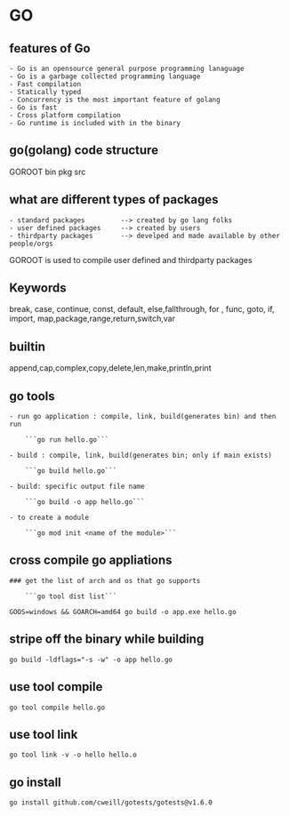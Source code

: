 # GO

## features of Go

    - Go is an opensource general purpose programming lanaguage
    - Go is a garbage collected programming language
    - Fast compilation
    - Statically typed
    - Concurrency is the most important feature of golang
    - Go is fast
    - Cross platform compilation
    - Go runtime is included with in the binary

## go(golang) code structure
 GOROOT
    bin
    pkg
    src

## what are different types of packages

    - standard packages         --> created by go lang folks
    - user defined packages     --> created by users
    - thirdparty packages       --> develped and made available by other people/orgs

GOROOT is used to compile user defined and thirdparty packages

## Keywords


break, case, continue, const, default, else,fallthrough, for , func, goto, if, import, map,package,range,return,switch,var 

## builtin

append,cap,complex,copy,delete,len,make,println,print


## go tools

    - run go application : compile, link, build(generates bin) and then run
  
        ```go run hello.go```
    
    - build : compile, link, build(generates bin; only if main exists)

        ```go build hello.go```
    
    - build: specific output file name
  
        ```go build -o app hello.go```

    - to create a module

        ```go mod init <name of the module>```

## cross compile go appliations

    ### get the list of arch and os that go supports

        ```go tool dist list```

 ```GOOS=windows && GOARCH=amd64 go build -o app.exe hello.go```

 ## stripe off the binary while building

 ```go build -ldflags="-s -w" -o app hello.go```

 ## use tool compile

 ```go tool compile hello.go```

 ## use tool link

 ```go tool link -v -o hello hello.o```

## go install

```go install github.com/cweill/gotests/gotests@v1.6.0```
